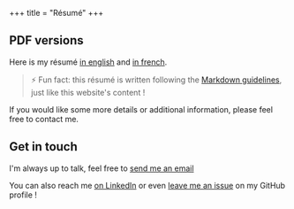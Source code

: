 +++
title = "Résumé"
+++

## PDF versions

Here is my résumé [in english](/en-resume.pdf) and [in french](/fr-resume.pdf).

> ⚡ Fun fact: this résumé is written following the
> [Markdown guidelines](https://guides.github.com/features/mastering-markdown/),
> just like this website's content !

If you would like some more details or additional information, please feel free to contact me.

## Get in touch

I'm always up to talk, feel free to [send me an email](mailto:pro.pierre.bouillon@protonmail.com?subject=Hello%20from%20your%20website%20%21)

You can also reach me [on LinkedIn](https://www.linkedin.com/in/pierre-bouillon/)
or even [leave me an issue](https://github.com/pBouillon/pBouillon/issues/new) on my GitHub profile !
